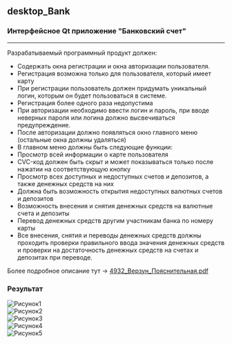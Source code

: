 ## desktop_Bank
### Интерфейсное Qt приложение "Банковский счет"
___
Разрабатываемый программный продукт должен:
* Содержать окна регистрации и окна авторизации пользователя.
* Регистрация возможна только для пользователя, который имеет карту
* При регистрации пользователь должен придумать уникальный логин, которым он будет
пользоваться в системе.
* Регистрация более одного раза недопустима
* При авторизации необходимо ввести логин и пароль, при вводе неверных пароля или
логина должно высвечиваться предупреждение.
* После авторизации должно появляться окно главного меню (остальные окна должны
удаляться)
* В главном меню должны быть следующие функции:
* Просмотр всей информации о карте пользователя
* CVC-код должен быть скрыт и может показываться только после нажатии на
соответствующую кнопку
* Просмотр всех доступных и недоступных счетов и депозитов, а также денежных
средств на них
* Должна быть возможность открытия недоступных валютных счетов и депозитов
* Возможность внесения и снятия денежных средств на валютные счета и депозиты
* Перевод денежных средств другим участникам банка по номеру карты
* Все внесения, снятия и переводы денежных средств должны проходить проверки
правильного ввода значения денежных средств и проверки на достаточность
денежных средств на счетах и депозитах при переводе.

Более подробное описание тут -> [4932_Верзун_Пояснительная.pdf](https://github.com/ArtemVerzun/SAOD/files/12441681/4932_._.pdf)

### Результат
![Рисунок1](https://github.com/ArtemVerzun/SAOD/assets/143192676/244871fc-00c8-4b0f-ad3b-58ec1eeae55f)\
![Рисунок2](https://github.com/ArtemVerzun/SAOD/assets/143192676/99ca29b2-b8b2-4fb3-8c3d-2c1ac844fab9)\
![Рисунок3](https://github.com/ArtemVerzun/SAOD/assets/143192676/ac5e9d37-e7c2-40e8-a533-41a03746c684)\
![Рисунок4](https://github.com/ArtemVerzun/SAOD/assets/143192676/1b94a77f-be4c-43ac-a92f-cd53e60b0d08)\
![Рисунок5](https://github.com/ArtemVerzun/SAOD/assets/143192676/49a424c0-b08a-489d-b8aa-a7eecccfe61a)
